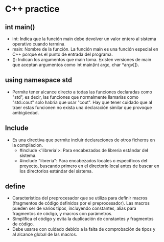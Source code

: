 # C++ practice

## int main()
- int: Indica que la función main debe devolver un valor entero al sistema operativo cuando termina.
- main: Nombre de la función. La función main es una función especial en C++ porque es el punto de entrada del programa.
- (): Indican los argumentos que main toma. Existen versiones de main que aceptan argumentos como int main(int argc, char *argv[]).

## using namespace std
- Permite tener alcance directo a todas las funciones declaradas como "std", es decir, las funciones que normalmente llamarías como "std::cout" solo habria que usar "cout". Hay que tener cuidado que al traer estas funcionen no exista una declaración similar que provoque ambigüedad.

## Include 
- Es una directiva que permite incluir declaraciones de otros ficheros en la compilacion. 
    * #include <'libreria'>: Para encabezados de libreria estándar del sistema.
    * #include "libreria": Para encabezados locales o específicos del proyecto, buscando primero en el directorio local antes de buscar en los directorios estándar del sistema.

## define 
- Característica del preprocesador que se utiliza para definir macros (fragmentos de código definidos por el preprocesador). Las macros pueden ser de varios tipos, incluyendo constantes, alias para fragmentos de código, y macros con parámetros.
- Simplifica el código y evita la duplicación de constantes y fragmentos de código.
- Debe usarse con cuidado debido a la falta de comprobación de tipos y al alcance global de las macros.

